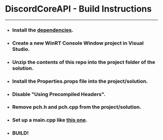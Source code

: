# DiscordCoreAPI - Build Instructions
----
- ### Install the [dependencies](https://github.com/RealTimeChris/DiscordCoreAPI#dependencies).
- ### Create a new WinRT Console Window project in Visual Studio.
- ### Unzip the contents of this repo into the project folder of the solution.
- ### Install the Properties.props file into the project/solution.
- ### Disable "Using Precompiled Headers".
- ### Remove pch.h and pch.cpp from the project/solution.
- ### Set up a main.cpp like [this one](https://github.com/RealTimeChris/DiscordCoreAPI/blob/main/Documentation/Main.cpp).
- ### BUILD!

